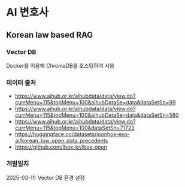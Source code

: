 # AI 변호사

## Korean law based RAG

### Vector DB

Docker를 이용해 ChromaDB를 호스팅하여 사용

### 데이터 출처

- https://www.aihub.or.kr/aihubdata/data/view.do?currMenu=115&topMenu=100&aihubDataSe=data&dataSetSn=99
- https://www.aihub.or.kr/aihubdata/data/view.do?currMenu=115&topMenu=100&aihubDataSe=data&dataSetSn=580
- https://www.aihub.or.kr/aihubdata/data/view.do?currMenu=115&topMenu=100&dataSetSn=71723
- https://huggingface.co/datasets/joonhok-exo-ai/korean_law_open_data_precedents
- https://github.com/lbox-kr/lbox-open

### 개발일지

2025-03-11: Vector DB 환경 설정
